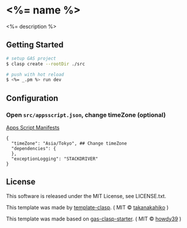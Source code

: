 # <%= name %>

<%= description %>

## Getting Started

``` bash
# setup GAS project
$ clasp create --rootDir ./src

# push with hot reload
$ <%= _.pm %> run dev
```

## Configuration

### Open `src/appsscript.json`, change timeZone (optional)
[Apps Script Manifests](https://developers.google.com/apps-script/concepts/manifests)
```
{
  "timeZone": "Asia/Tokyo", ## Change timeZone
  "dependencies": {
  },
  "exceptionLogging": "STACKDRIVER"
}
```

## License
This software is released under the MIT License, see LICENSE.txt.

This template was made by [template-clasp](github.com/takanakahiko/template-clasp).
( MIT &copy; [takanakahiko](github.com/takanakahiko) )

This template was made based on [gas-clasp-starter](github.com/howdy39/gas-clasp-starter).
( MIT &copy; [howdy39](github.com/howdy39) )